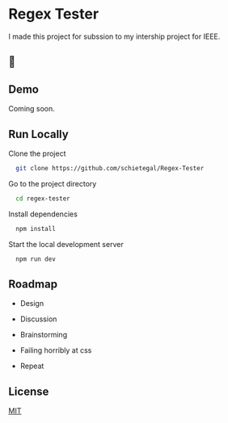 # Regex Tester

I made this project for subssion to my intership project for IEEE.

## 📸

<!-- ![Regex-Test Screenshot](/src/lib/assets/screen.jpg?raw=true) -->

## Demo

<!-- https://regex-tester-tdi.vercel.app/ -->

Coming soon.

## Run Locally

Clone the project

```bash
  git clone https://github.com/schietegal/Regex-Tester
```

Go to the project directory

```bash
  cd regex-tester
```

Install dependencies

```bash
  npm install
```

Start the local development server

```bash
  npm run dev
```

## Roadmap

- Design

- Discussion

- Brainstorming

- Failing horribly at css

- Repeat

## License

[MIT](https://choosealicense.com/licenses/mit/)
